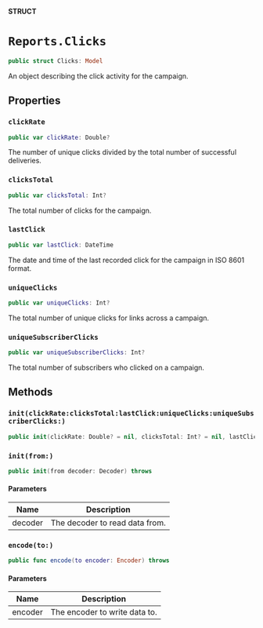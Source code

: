 **STRUCT**

# `Reports.Clicks`

```swift
public struct Clicks: Model
```

An object describing the click activity for the campaign.

## Properties
### `clickRate`

```swift
public var clickRate: Double?
```

The number of unique clicks divided by the total number of successful deliveries.

### `clicksTotal`

```swift
public var clicksTotal: Int?
```

The total number of clicks for the campaign.

### `lastClick`

```swift
public var lastClick: DateTime
```

The date and time of the last recorded click for the campaign in ISO 8601 format.

### `uniqueClicks`

```swift
public var uniqueClicks: Int?
```

The total number of unique clicks for links across a campaign.

### `uniqueSubscriberClicks`

```swift
public var uniqueSubscriberClicks: Int?
```

The total number of subscribers who clicked on a campaign.

## Methods
### `init(clickRate:clicksTotal:lastClick:uniqueClicks:uniqueSubscriberClicks:)`

```swift
public init(clickRate: Double? = nil, clicksTotal: Int? = nil, lastClick: Date? = nil, uniqueClicks: Int? = nil, uniqueSubscriberClicks: Int? = nil)
```

### `init(from:)`

```swift
public init(from decoder: Decoder) throws
```

#### Parameters

| Name | Description |
| ---- | ----------- |
| decoder | The decoder to read data from. |

### `encode(to:)`

```swift
public func encode(to encoder: Encoder) throws
```

#### Parameters

| Name | Description |
| ---- | ----------- |
| encoder | The encoder to write data to. |